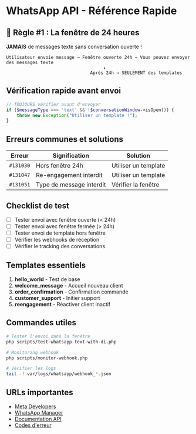 # WhatsApp API - Référence Rapide

## 🚨 Règle #1 : La fenêtre de 24 heures

**JAMAIS** de messages texte sans conversation ouverte !

```
Utilisateur envoie message → Fenêtre ouverte 24h → Vous pouvez envoyer des messages texte
                                     ↓
                                Après 24h → SEULEMENT des templates
```

## Vérification rapide avant envoi

```php
// TOUJOURS vérifier avant d'envoyer
if ($messageType === 'text' && !$conversationWindow->isOpen()) {
    throw new Exception("Utiliser un template !");
}
```

## Erreurs communes et solutions

| Erreur | Signification | Solution |
|--------|--------------|----------|
| `#131030` | Hors fenêtre 24h | Utiliser un template |
| `#131047` | Re-engagement interdit | Utiliser un template |
| `#131051` | Type de message interdit | Vérifier la fenêtre |

## Checklist de test

- [ ] Tester envoi avec fenêtre ouverte (< 24h)
- [ ] Tester envoi avec fenêtre fermée (> 24h)
- [ ] Tester envoi de template hors fenêtre
- [ ] Vérifier les webhooks de réception
- [ ] Vérifier le tracking des conversations

## Templates essentiels

1. **hello_world** - Test de base
2. **welcome_message** - Accueil nouveau client
3. **order_confirmation** - Confirmation commande
4. **customer_support** - Initier support
5. **reengagement** - Réactiver client inactif

## Commandes utiles

```bash
# Tester l'envoi dans la fenêtre
php scripts/test-whatsapp-text-with-di.php

# Monitoring webhook
php scripts/monitor-webhook.php

# Vérifier les logs
tail -f var/logs/whatsapp/webhook_*.json
```

## URLs importantes

- [Meta Developers](https://developers.facebook.com)
- [WhatsApp Manager](https://business.facebook.com/wa/manage/)
- [Documentation API](https://developers.facebook.com/docs/whatsapp/cloud-api)
- [Codes d'erreur](https://developers.facebook.com/docs/whatsapp/cloud-api/support/error-codes)